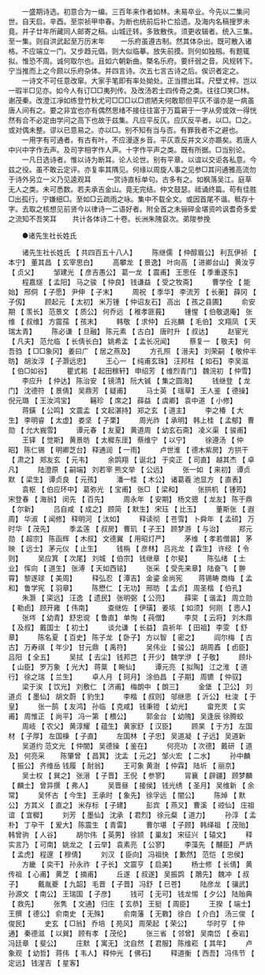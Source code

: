 <!-- { "loadSidebar": true } -->
　　一盛期诗选。初意合为一编。三百年来作者如林。未易卒业。今先以二集问世。自天启。辛酉。至崇祯甲申春。为断也统前后补亡拾遗。及海内名稿搜罗未竟。并子廿年所藏同人邮寄之稿。山城迁转。多致散佚。须更收辑者。统入三集。至一集。则自洪武起至万历末年
　　一乐府虽遵古制。然其体杂出。既可散入诸格。不应端立一门。又步趋元倡。则大似临摹。放失前摸。则何如独剏。有题辄拟。惟恐不周。诚何取尔也。且如六朝新曲。槩名乐府。要纤弱之音。风规转下。宁当推而上之今颇以乐府杂体。并四言诗。次五七言古诗之后。俟识者定之。
　　一诗文不可任意改窜。大家手笔即有率处拗处。正当摽出耳。尺壁丈梓。岂以一瑕半□见亦。如今人有订□□夷列传。及改汤若士四传奇之类。往往□笑□林。谢茂秦。改澄江凈如练登竹秋尤可□□□以□谫陋夫何敢耶但平仄不谐亦是一病虽唐人间有之。要之非宜也亦有偶然思绪不接往往富于万篇窘于一字从旁或效一得恍然有合不必定由学问之高下也故于兹集。凡应平反仄。应仄反平者。以□。□之。或对偶未整。谬以已意易之。亦以□。别不知有当与否。有罪我者不之避也。
　　一用字有可通者。有古有叶。不应漫逐乡音。平仄乖反并文义亦踬矣。若唐人中兴中字作去声。及司字相字作人声。十字作平声之类。既有所据。□当别论。
　　一凡日选诗者。惟以诗为断耳。论人论世。别有平章。以谊以交讵各私意。今兹之役。虽不敢云定评。亦复率其隅见。何缘以周旋人事之见参□其问通雅高流勿于诗外另立一义乃见逵观耳
　　一赏诗直标单句。古多有之。如枫落吴江。庭草无人之类。未可悉数。若夫承吉金山。竟无完结。仲文鼓瑟。祗诵终篇。苟有佳胜□出孤行。宁嫌细□。至如□云疏雨之咏。集中不载全文。或因首尾不谐。秪存十字。去取之核想见前贤今以律诗一二语好者。附全首之未骊碎金堪资吟讽耆奇多爱之流知不吾笑耳
　　共计各体诗二十卷。长洲朱隗裒次。弟陖参挽

　　●诸先生社长姓氏

　　诸先生社长姓氏 【 共四百五十八人】
　　陈继儒 【 仲醇眉公】 利瓦伊祯 【 本宁】 董其昌 【 玄宰思白】
　　高攀龙 【 景逸】 叶向高 【 进卿台山】 黄汝亨 【 贞父】
　　邹建光 【 彦吉愚公】 葛一龙 【 震甫】 王思任 【 季重遂东】
　　程嘉燧 【 孟阳】 马之骏 【 仲良】 钱谦益 【 受之牧斋】
　　曹学佺 【 能始】 邢侗 【 子愿】 尹伸 【 子末】
　　周祝 【 季华】 李流芳 【 长蘅】 薛冈 【 子仭】
　　顾起元 【 太初】 米万锺 【 仲诏友石】 高出 【 孩之县圃】
　　俞安期 【 羡长】 范景文 【 质公】 何乔远 【 稚孝匪莪】
　　锺惺 【 伯敬退庵】 张维 【 叔维】 方震孺 【 孩末】
　　韩敬 【 求仲】 丘兆麟 【 毛伯】 文翔凤 【 天瑞太青】
　　陈必谦 【 旦融】 陈元素 【 古白】 唐时升 【 叔达】
　　赵宦光 【 凡夫】 范允临 【 长倩长白】 姚希孟 【 孟长况闻】
　　蔡复一 【 敬夫】 何吾驺 【 □□象冈】 姜曰广 【 居之燕及】
　　方孔照 【 溍夫】 刘荣嗣 【 敬仲半昉】 胡汝淳 【 子灏远忠】
　　王心一 【 纯甫玄珠】 汪邦柱 【 如石】 李吴滋 【 伯□如谷】
　　瞿式耜 【 起田稼轩】 申绍芳 【 维烈青门】 魏浣初 【 仲雪】
　　李应升 【 仲达】 陈治安 【 镜清】 阮大铖 【 集之圆海】
　　钱继登 【 龙门】 沈德符 【 景倩】 吴鼎芳 【 疑甫】
　　马士英 【 瑶草】 王人鉴 【 德操】 倪元璐 【 王汝鸿宝】
　　簵珍 【 席之】 薛益 【 虞卿】 袁中道 【 小修】
　　蒋鐄 【 公鸣】 文震孟 【 文起湛持】 郑之玄 【 道主】
　　李之椿 【 大生】 李明睿 【 太虚】 娄坚 【 子栗】
　　周光祚 【 承明】 韩上桂 【 孟郁】 曹勋 【 允大峩雪】
　　谭元春 【 友夏】 黄道周 【 幼玄石斋】 凌义渠 【 骏甫】
　　王铎 【 觉斯】 黄景昉 【 太穉东厓】 蔡维宁 【 以宁】
　　徐遵汤 【 仲昭】 陈仁锡 【 明卿芝台】 释通润 【 一雨】
　　卢世淮 【 德木紫房】 方拱干 【 肃之】 郑友玄 【 元韦】
　　余鹍翔 【 诞北】 于奕正 【 司直】 越其杰 【 卓凡】
　　陆澄原 【 嗣端】 刘若宰 熊文举 【 公远】
　　张一如 【 来初】 谭贞默 【 梁生】 谭贞良 【 元孩】
　　潘一桂 【 木公】 诸葛羲 池显方 【 直表】
　　袁枢 【 伯应环中】 葛弥光 【 宝甫】 张□ 【 梁和】
　　张拱机 【 锺筠】 宋登春 【 海翁】 闵先 【 百先】
　　周永年 【 安期】 杨文骢 【 龙友】 陈于鼎 【 尔新】
　　吕自咸 【 成之】 顾简 【 默生】 宋珏 【 比玉】
　　董斯张 【 遐周】 华淑 【 闻修】 释明河 【 汰如】
　　释读彻 【 苍雪】 卜舜年 【 孟硕】 万时华 【 茂先】
　　季孟莲 【 叔房】 曹玑 【 子王】 顾梦游 【 与治】
　　郑元勋 【 超宗】 陈函辉 【 木叔】 文德翼 【 用昭灯严】
　　茅维 【 孝若僧昙】 茅映 【 远士】 茅元仪 【 止生】
　　钱栴 【 彦林】 吕兆龙 【 霖生】 许经 【 令则】
　　吴应箕 【 次尾】 刘城 【 伯宗】 钱继章 【 尔斐】
　　陈弘绪 【 士业】 恽向 【 道生】 张溥 【 天如西铭】
　　张采 【 受先来章】 陆奋飞 【 翀霄】 黎遂球 【 美周】
　　释弘忍 【 潭吉】 金鎏 金尚宪
　　蒋锡畴 商梅 【 孟和】 鲁学宪 【 羽章】
　　陈懋仁 【 无功】 邢昉 【 孟贞】 周圣楷 【 伯孔】
　　朱灏 【 寀远】 汪逸 【 遗民】 张明弼 【 公亮】
　　薛寀 【 谐孟】 周立勋 【 勒卣】 顾开雍 【 伟南】
　　查继佐 【 伊璜】 姜垓 【 如须】 何刚 【 悫人】
　　张埁 【 幼青】 舒忠谠 【 鲁直】 单恂 【 莼僧】
　　李炱 【 云将】 刘木鼎 【 及叔】 戴国士 【 初士】
　　谈允谦 【 长益】 袁祈年 【 田祖】 李雯 【 舒章】
　　陈名夏 【 百史】 陈子龙 【 卧子】 方以智 【 密之】
　　阎尔梅 【 古古】 万寿祺 【 年少】 甘元鼎 【 禹符】
　　吴伟业 【 骏公】 胡周鼒 【 卣臣】 吕阳 【 全五】
　　吴拭 【 去尘】 钱邦芑 【 开少】 魏学洢 【 子敬】
　　顾圤 【 山臣】 罗万象 【 光大】 蒋棻 【 畹仙】
　　谭元亮 【 拟陶】 江之淮 【 道行】 徐之瑞 【 兰生】
　　卓人月 【 珂月】 涂伯昌 【 子期】 周镳 【 仲驭】
　　梁于涘 【 饮光】 刘敷仁 【 济甫】 梅朗中 【 朗三】
　　金堡 【 卫公】 刘道贞 【 墨仙】 胡文蔚 【 豹生】
　　李楷 【 叔则】 邬继思 【 沂公】 杜浚 【 于皇】
　　张一鹄 【 友鸿】 孙临 【 克咸】 钱秉镫 【 幼光】
　　畲充羙 【 实甫】 周惟正 【 尚平】 冯一第 【 椳公】
　　郭金台 【 幼隗】 吴逢辰 徐腾蛟
　　周岐 【 农父】 黄淳耀 【 蕴生】 黄家舒 【 汉臣】
　　顾杲 【 于方】 左国材 【 子厚】 左国棅 【 子直】
　　左国林 【 子忠】 吴道凝 【 子远】 吴道新
　　吴道约 范文光 【 仲闇】 吴德操 【 鉴在】
　　何亮功 【 次德】 戴研 【 道及】 何亮采
　　陈肇曾 【 昌箕】 沈孟 【 元之】 邹火宏 【 二水】
　　孙中麟 【 振公】 齐维岳 钱履 【 耐翁】
　　王可象 黄澍 【 仲霖】 陆圻 【 丽京】
　　吴士权 【 巽之】 张溍 【 子晋】 王倪 【 参寥】
　　冐襄 【 辟疆】 顾梦麟 【 麟士】 曾异撰 【 弗人】
　　吴晋昼 【 接侯】 钱光绣 【 圣月】 吴维新 【 余常】
　　吴怀古 【 今生】 王承时 【 象先】 徐孚远 【 闇公】
　　陈焯 【 默公】 方其义 【 直之】 米存标 【 子建】
　　彭宾 【 燕又】 曹溪 【 谾仙】 庄祖谊 【 宜穉】
　　刘芳 【 墨仙】 沈承 【 君烈】 徐元粲 【 道力】
　　孙淳 【 孟朴】 丁孕干 【 爰大】 陈震生 【 青雷】
　　曹尔堪 【 子顾】 韩绎祖 【 茂贻】 韩曾驹 【 人谷】
　　胡尔伟 【 英男】 徐颕 【 巢友】 宋征兴 【 辕文】
　　释实言乃 【 可南】 姚龙之 【 云举】 袁素亮 【 公寥】
　　李藻先 【 黼臣】 严炳 【 孟虎】 程邃 【 穆倩】
　　刘汉 【 臣向】 冯祖快 【 歉然】 范恺 【 忠侯】
　　方畿 【 奕干】 孙永祚 【 子长】 文震亨 【 启美】
　　杨士修 【 长倩】 黄传祖 【 心甫】 黄芝 【 摘甫】
　　丘遂 【 叔遂】 吴振鹍 【 鵰先】 魏冲 【 叔子】
　　戴胤夔 【 九韶】 毛晋 【 子晋】 冯舒 【 已苍】
　　陆彦龙 【 骧武】 孙源文 【 南公】 王瑞国 【 子彦】
　　钱可 【 无可】 钱龙惕 【 夕公】 陆贻典 【 救先】
　　张隽 【 文通】 归庄 【 玄恭】 王挺 【 周臣】
　　王揆 【 端士】 王撰 【 德公】 俞南史 【 无殊】
　　俞南藩 【 无斁】 徐白 【 介白】 汤三俊 【 俊民】
　　史玄 【 □翁】 乔培 【 苑风】 周荣起 【 荣公】
　　华时亨 【 仲通】 秦德滋 【 以巽】 顾有孝 【 茂伦】
　　张三省 【 邻曾】 吴南岱 【 泰岩】 冯廷章 【 斐公】
　　庄默 【 寓无】 沈自然 【 君服】 陈维崧 【 其年】
　　卢象观 【 幼哲】 蒋伟 【 韦人】 释仲光 【 佛石】
　　释道衡 【 西吾】 冯伟节 【 定远】 钱湦吉 【 星客】

